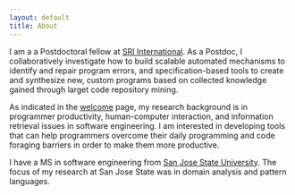 ```yaml
---
layout: default
title: About
---
```


I am a a Postdoctoral fellow at [SRI International](https://www.sri.com/). As a Postdoc, I collaboratively investigate how to build scalable automated mechanisms to identify and repair program errors, and specification-based tools to create and synthesize new, custom programs based on collected knowledge gained through larget code repository mining. 

As indicated in the [welcome](http://huascarsanchez.com) page, my research background is in programmer productivity, human-computer interaction, and information retrieval issues in software engineering. I am interested in developing tools that can help programmers overcome their daily programming and code foraging barriers in order to make them more productive.    

I have a MS in software engineering from [San Jose State University](http://www.sjsu.edu/). The focus of my research at San Jose State was in domain analysis and pattern languages.